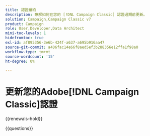```yaml
---
title: 認證續約
description: 瞭解如何在您的 [!DNL Campaign Classic] 認證過期前更新。
solution: Campaign,Campaign Classic v7
product: Campaign
role: User,Developer,Data Architect
mini-toc-levels: 1
hidefromtoc: true
exl-id: af895356-3e6b-424f-a637-a695b916aa47
source-git-commit: a406fac14e66f8aed5ef3b288356e12ffa1f98a0
workflow-type: tm+mt
source-wordcount: '15'
ht-degree: 0%

---
```


# 更新您的Adobe[!DNL Campaign Classic]認證

{{renewals-hold}}

<!--

Your Adobe certification is valid for two years. If you are nearing this two-year mark, it's time to renew your certification to keep it active. 

First, select the appropriate level on the tab below (Professional, Expert, or Master). Then carefully review what you'll need to do to renew your certification. 
 
Be sure that you provide ample time to complete all the requirements before your certification expires. 
 
It's important to note that if your certification expires, you'll have to retake the certification exam, which is NOT free of charge. 

>[!IMPORTANT]
>
>**Log in first:** The following links will function **only** after a **successful login** to the [Adobe Credential Management System](https://www.certmetrics.com/adobe){target="_blank"}.
>
><br>
>
>**To share a link:** If you would like to share the link to a renewal exam or assessment with a colleague, please link to the overall exam renewal page,  not the URL of the exam itself, to avoid login issues.

>[!BEGINTABS]

>[!TAB Professional]

+++Adobe [!DNL Campaign Classic] Business Practitioner Professional Renewal Exam

## You must have the following **active** certifications to renew:

Adobe [!DNL Campaign Classic] Business Practitioner Professional

## How to renew your certification:

* **Step 1**: Successfully log in to [Adobe Credential Management System](https://www.certmetrics.com/adobe){target="_blank"}, then return to this page
* **Step 2**: Review the exam objectives and resources
* **Step 3**: Take and pass the exam

## Get ready

**Exam details**
  
* Passing Score: 27/35
* Time: 70 minutes
* Cost: FREE/non-proctored
* Delivery: On-demand
* Available languages: English
* Exam ID: AD5-E841 - Adobe [!DNL Campaign Classic] Business Practitioner Professional

**Scope and objectives**

Section 1: Build a Campaign 31.4%

* Recognize the different Digital Marketing concepts and objectives
* Identify and define key tool features and structure, in relation to the interface
* Determine the appropriate delivery template with subdomain to use given Business Requirements
* Identify the appropriate delivery preparation or personalization requirements given Business Requirements
* Determine the correct target audience among profiles and analyze the results of the expected outcomes
* Recommend and apply the correct campaign approval settings
* Determine scheduling based on campaign requirements
* Recognize where to locate delivery results or output
* Differentiate between different error and warning types (delivery, campaign, and workflow level)

Section 2: Workflow Management and Platform Capabilities 11.4%

* Given a scenario, determine which workflow activities should be selected
* Differentiate between campaign and technical workflows
* Given a scenario, determine which workflow solution is optimal for continuous, waits, recurring, aborts situations
* Identify the new capabilities and features of Campaign V8 compared to previous versions

Section 3: Data Operations 22.9%

* Determine how to modify columns within a view in order to test data/output
* Describe the purposes of the union, intersection, exclusion, and split workflow targeting activities
* Determine appropriate method to reconcile data, generate a complement, deduplicate, and import data
* Given a scenario, identify which data enrichment rule should be used
* Given a scenario, determine how to segment an audience and store as a list and cells
* Given a scenario, determine the best method to export data to destinations by configuring them

Section 4: Delivery Configuration 22.9%

* Given a scenario, determine the correct delivery type
* Given business requirements, determine how to create templates
* Given business requirements, determine the correct delivery properties
* Identify and apply OOTB personalization options available for a delivery (link to mirror page, greeting, un-sub link)
* Given a scenario, determine the appropriate typology rule (control, filtering, pressure, capacity)
* Identify the cause of a recipients' exclusion of a delivery in the log and check delivery diagnostics
* Indicate where/how to test delivery content and personalization
* Differentiate among the various delivery states that occur during processing and apply actions

Section 5: Reporting 11.4%

* Identify common OOTB reports and where to access them
* Determine which OOTB report is needed based on reporting requirements
* Identify the Descriptive Analysis functionality inside Adobe Campaign
* Given a scenario, apply the right authorizations to limit/allow access to Campaign objects

## Get prepped

You are not required to complete training before taking the exam, and training alone will not provide you with the knowledge and skills required to pass the exam. A combination of training and successful, on-the-job experience are critical to providing you with the repository needed to pass the exam.

Here are some suggested resources to help you prepare:

**Section 1**

* [Adobe Campaign Standard reporting](https://experienceleague.adobe.com/docs/analytics/integration/adobe-campaign.html?lang=en#:~:text=This%20integration%20between%20Adobe%20Analytics,formulas%20with%20Adobe%20Analytics%20parameters.){target="_blank"}
* [What Is A KPI? Definition & Examples](https://www.forbes.com/advisor/business/what-is-a-kpi-definition-examples/){target="_blank"}
* [Get started with marketing campaigns](https://experienceleague.adobe.com/docs/campaign-classic/using/orchestrating-campaigns/orchestrate-campaigns/setting-up-marketing-campaigns.html){target="_blank"}
* [Use templates](https://experienceleague.adobe.com/docs/campaign-classic/using/sending-messages/key-steps-when-creating-a-delivery/delivery-bestpractices/use-templates.html){target="_blank"}
* [Personalize emails using dynamic content blocks](https://experienceleague.adobe.com/docs/campaign-learn/tutorials/content-creation/email/personalize-using-dynamic-content-blocks.html){target="_blank"}
* [Query](https://experienceleague.adobe.com/docs/campaign-classic/using/automating-with-workflows/targeting-activities/query.html){target="_blank"}
* [Delivery reports](https://experienceleague.adobe.com/docs/campaign-classic/using/reporting/reports-on-deliveries/delivery-reports.html){target="_blank"}
* [Managing approvals in a campaign](https://experienceleague.adobe.com/docs/campaign-classic-learn/tutorials/automating-with-workflows/managing-approvals.html){target="_blank"}
* [Manage time zones](https://experienceleague.adobe.com/docs/campaign/automation/workflows/advanced-management/managing-time-zones.html?lang=en#:~:text=Adobe%20Campaign%20lets%20you%20manage,or%20to%20the%20entire%20workflow.){target="_blank"}
* [Recurring and periodic campaigns](https://experienceleague.adobe.com/docs/campaign/automation/campaign-orchestration/recurring-periodic-campaigns.html){target="_blank"}
* [Delivery dashboard](https://experienceleague.adobe.com/docs/campaign-classic/using/sending-messages/monitoring-deliveries/delivery-dashboard.html){target="_blank"}
* [Understand delivery failures](https://experienceleague.adobe.com/docs/campaign-classic/using/sending-messages/monitoring-deliveries/understanding-delivery-failures.html){target="_blank"}

**Section 2**

* [Workflow activities](https://experienceleague.adobe.com/docs/campaign-classic/using/automating-with-workflows/introduction/about-activities.html){target="_blank"}
* [Technical workflows](https://experienceleague.adobe.com/docs/campaign-classic/using/automating-with-workflows/advanced-management/about-technical-workflows.html){target="_blank"}
* [Default groups](https://experienceleague.adobe.com/docs/campaign-classic/using/getting-started/permissions/access-management-groups.html?lang=en#default-groups){target="_blank"}
* [Wait](https://experienceleague.adobe.com/docs/campaign-standard/using/managing-processes-and-data/execution-activities/wait.html?lang=en#:~:text=Wait-,Description,executes%20the%20activities%20placed%20afterwards.){target="_blank"}
* [Transition from Campaign Classic v7 to Campaign v8](https://experienceleague.adobe.com/docs/campaign/campaign-v8/new/v7-to-v8.html){target="_blank"}

**Section 3**

* [Use workflow data](https://experienceleague.adobe.com/docs/campaign/automation/workflows/introduction/use-workflow-data.html){target="_blank"}
* [Targeting activities in workflows](https://experienceleague.adobe.com/docs/campaign/automation/workflows/wf-activities/targeting-activities/targeting-activities.html){target="_blank"}
* [Data reconciliation](https://experienceleague.adobe.com/docs/campaign-classic/using/automating-with-workflows/targeting-activities/enrichment.html?lang=en#data-reconciliation){target="_blank"}
* [Get started with data import and export](https://experienceleague.adobe.com/docs/campaign-classic/using/getting-started/importing-and-exporting-data/get-started-data-import-export.html){target="_blank"}
* [Cells](https://experienceleague.adobe.com/docs/campaign-classic/using/automating-with-workflows/targeting-activities/cells.html){target="_blank"}
* [List update](https://experienceleague.adobe.com/docs/campaign-classic/using/automating-with-workflows/targeting-activities/list-update.html){target="_blank"}
* [Get started with data import and export](https://experienceleague.adobe.com/docs/campaign-classic/using/getting-started/importing-and-exporting-data/get-started-data-import-export.html){target="_blank"}
* [Import and export data using workflows](https://experienceleague.adobe.com/docs/campaign-classic/using/getting-started/importing-and-exporting-data/import-export-workflows.html){target="_blank"}
* [Data extraction (file)](https://experienceleague.adobe.com/docs/campaign-classic/using/automating-with-workflows/action-activities/extraction--file-.html){target="_blank"}

**Section 4**

* [Direct mail delivery](https://experienceleague.adobe.com/docs/campaign-standard/using/managing-processes-and-data/channel-activities/direct-mail-delivery.html){target="_blank"}
* [Personalization blocks](https://experienceleague.adobe.com/docs/campaign-classic/using/sending-messages/personalizing-deliveries/personalization-blocks.html){target="_blank"}
* [Configure and send the delivery](https://experienceleague.adobe.com/docs/campaign-classic/using/sending-messages/key-steps-when-creating-a-delivery/steps-sending-the-delivery.html){target="_blank"}
* [About campaign typologies](https://experienceleague.adobe.com/docs/campaign-classic/using/orchestrating-campaigns/campaign-optimization/about-campaign-typologies.html){target="_blank"}
* [Delivery dashboard](https://experienceleague.adobe.com/docs/campaign-classic/using/sending-messages/monitoring-deliveries/delivery-dashboard.html){target="_blank"}
* [Preview and test your email](https://experienceleague.adobe.com/docs/campaign/campaign-v8/send/preview-and-proof.html){target="_blank"} 

**Section 5**

* [Get started with reporting](https://experienceleague.adobe.com/docs/campaign-classic/using/reporting/reporting-in-adobe-campaign/about-adobe-campaign-reporting-tools.html){target="_blank"}
* [Indicator calculation](https://experienceleague.adobe.com/docs/campaign-classic/using/reporting/reports-on-deliveries/indicator-calculation.html){target="_blank"}
* [Use the descriptive analysis wizard](https://experienceleague.adobe.com/docs/campaign-classic/using/reporting/analyzing-populations/using-the-descriptive-analysis-wizard.html){target="_blank"}
* [Adobe Campaign Classic Menus Authorizations](https://experienceleague.adobe.com/docs/campaign-classic/assets/access-rights-matrix.pdf){target="_blank"}
* [Use named rights to set up permissions](https://experienceleague.adobe.com/docs/campaign-classic/using/getting-started/permissions/access-management-named-rights.html){target="_blank"}

## Renew your certification

Ensure that you have followed step 1 above, and successfully logged in to [Adobe Credential Management System](https://www.certmetrics.com/adobe){target="_blank"} first. Then, to renew your certification, click the **Adobe [!DNL Campaign Classic] Business Practitioner Professional Renewal Exam - AD5-E841** link below.

[Take the Adobe [!DNL Campaign Classic] Business Practitioner Professional Renewal Exam - AD5-E841](https://www.certmetrics.com/adobe/candidate/caveon_sso_adobe.aspx?ssoLogin=true&eid=AD5-E841){target="_blank"}

>[!NOTE]
>
>This exam is free, open book, and un-proctored. You may take the exam up to three times. If you are unsuccessful after the third attempt, you must wait **30 days** to try again. Failure to comply might result in your certification being revoked.

+++

+++Adobe [!DNL Campaign Classic] Developer Professional Renewal

## You must have the following **active** certifications to renew:

Adobe [!DNL Campaign Classic] Developer Professional

## How to renew your certification:

* **Step 1**: Successfully log in to [Adobe Credential Management System](https://www.certmetrics.com/adobe){target="_blank"}, then return to this page
* **Step 2**: Review the exam objectives and resources
* **Step 3**: Take and pass the exam

## Get ready

**Exam details**
  
* Passing Score: 31/41
* Time: 82 minutes
* Cost: FREE/non-proctored
* Delivery: On-demand
* Available languages: English
* Exam ID: AD5-E851 - Adobe [!DNL Campaign Classic] Developer Professional

**Scope and objectives**

Section 1: System Configuration 26%

* Demonstrate system-wide configuration of settings in the Administration node
* Apply the process to extend the OOTB Recipient schema
* Define schema details (primary keys, auto primary keys, database indexes)
* Distinguish the applicable uses of Form Renderings
* Distinguish system-wide configuration settings that affect the workspace/project level
* Identify configuration settings for SFTP external accounts
* Identify the configuration settings for Open and Closed enumerations
* Differentiate Typology Rule Types
* Identify requirements to utilize a custom Target Map and its effects to OOTB functionality
* Describe how externally-generated audiences from other Adobe Experience Cloud solutions are accessed in Adobe Campaign
* Describe the business use case for interactions and offers
* Describe the business use case for Message Center
* Identify V8 API data import functionality

Section 2: Customization 16%

* Apply the process to edit Campaign schemas
* Identify the settings to ensure correct schema extension or configure custom schemas
* Describe the use case for customized Options 
* Describe the use case for Seedlists 
* Modify the OOTB opt-out / Unsubscribe web app 
* Apply the process to create Content Management components
* Identify the use cases to use Content Management
* Apply to process to update the OOTB forms 

Section 3: Operational Security 10%

* Describe the process for adding user groups and roles
* Apply the process to translate the user management matrix with correct user rights and hierarchy
* Identify and define the correct permissions
* Identify the security zone for a user group 

Section 4: Technical Workflows 30%

* Apply the process to import/export 
* Identify the different sources of data that a workflow can access
* Apply the process to transform data and manipulate the work table 
* Enumerate applicable workflow activities and their features/properties 
* Apply the process to configure workflow properties 
* Extend activity functionality using the Expression Editor 
* Distinguish the difference between the OOTB workflows and user-created workflows 
* Explain the purpose of the OOTB workflows 
* Troubleshoot custom workflows 
* Differentiate between variable types and their scope and usage 
* Identify the OOTB variables and their use 
* Apply the process to configure alerts and approvals 
* Identify type of campaign databases

Section 5: Instance Maintenance 4%

* Identify errors from different service logs
* Explain Workflow Heatmap readings

Section 6: Campaign Configuration 14%

* Apply the process to create campaigns using Campaign templates 
* Describe the process to create approvals 
* Identify errors by analyzing audit logs 
* Identify the usage of different deliveries, given a campaign scenario
* Define the process to create the advanced process in workflows
* Describe workflow execution methods

## Get prepped

You are not required to complete training before taking the exam, and training alone will not provide you with the knowledge and skills required to pass the exam. A combination of training and successful, on-the-job experience are critical to providing you with the repository needed to pass the exam.

Here are some suggested resources to help you prepare:

**Section 1**

* [Campaign Settings FAQ](https://experienceleague.adobe.com/docs/campaign-classic/using/getting-started/starting-with-adobe-campaign/faq/faq-campaign-config.html){target="_blank"}
* [Use a custom recipient table](https://experienceleague.adobe.com/docs/campaign-classic/using/configuring-campaign-classic/use-a-custom-recipient-table/about-custom-recipient-table.html){target="_blank"}
* [Importing and exporting audiences](https://experienceleague.adobe.com/docs/campaign-classic/using/integrating-with-adobe-experience-cloud/audience-sharing/importing-and-exporting-audiences.html){target="_blank"}
* [Implement SOAP methods](https://experienceleague.adobe.com/docs/campaign-classic/using/configuring-campaign-classic/api/implementing-soap-methods.html){target="_blank"}
* [Work with data packages](https://experienceleague.adobe.com/docs/campaign-classic/using/getting-started/administration-basics/working-with-data-packages.html){target="_blank"}
* [Database mapping](https://experienceleague.adobe.com/docs/campaign/campaign-v8/architecture/shemas-forms/database-mapping.html){target="_blank"}
* [Connect Campaign with your solutions](https://experienceleague.adobe.com/docs/campaign/campaign-v8/connect/integration.html){target="_blank"}
* [Campaign-specific External Accounts](https://experienceleague.adobe.com/docs/campaign-classic/using/installing-campaign-classic/accessing-external-database/external-accounts.html#sftp-external-account){target="_blank"}
* [Apply a typology to a delivery](https://experienceleague.adobe.com/docs/campaign-classic/using/orchestrating-campaigns/campaign-optimization/applying-rules.html#applying-a-typology-to-a-delivery){target="_blank"}

**Section 2**

* [Schema structure](https://experienceleague.adobe.com/docs/campaign-classic/using/configuring-campaign-classic/schema-reference/schema-structure.html){target="_blank"}
* [Seed addresses](https://experienceleague.adobe.com/docs/campaign-classic/using/configuring-campaign-classic/use-a-custom-recipient-table/seed-addresses.html){target="_blank"}
* [Publication templates](https://experienceleague.adobe.com/docs/campaign-classic/using/sending-messages/content-management/publication-templates.html){target="_blank"}
* [Use data schemas in Campaign](https://experienceleague.adobe.com/docs/campaign-classic/using/sending-messages/content-management/data-schemas.html){target="_blank"}
* [Edit forms](https://experienceleague.adobe.com/docs/campaign-classic/using/configuring-campaign-classic/input-forms/editing-forms.html){target="_blank"}

**Section 3**

* [Create and manage operators](https://experienceleague.adobe.com/docs/campaign-classic/using/getting-started/permissions/access-management-operators.html){target="_blank"}
* [Use named rights to set up permissions](https://experienceleague.adobe.com/docs/campaign-classic/using/getting-started/permissions/access-management-named-rights.html){target="_blank"}

**Section 4**

* [Adobe Campaign Classic v7 & Campaign v8](https://experienceleaguecommunities.adobe.com/t5/Adobe-Campaign-Classic/Generate-a-file-and-download-it-in-local-PC-in-a-Campaign/td-p/307934){target="_blank"}
* [Unzip or decrypt a file](https://experienceleague.adobe.com/docs/campaign-classic/using/getting-started/importing-and-exporting-data/managing-data-encryption-compression/unzip-decrypt.html){target="_blank"}
* [Advanced capabilities](https://experienceleague.adobe.com/docs/campaign-classic/using/reporting/creating-new-reports/advanced-functionalities.html){target="_blank"}
* [Delivery](https://experienceleague.adobe.com/docs/campaign-classic/using/automating-with-workflows/action-activities/delivery.html){target="_blank"}
* [Alert](https://experienceleague.adobe.com/docs/campaign-classic/using/automating-with-workflows/flow-control-activities/alert.html){target="_blank"}
* [Database mapping](https://experienceleague.adobe.com/docs/campaign/campaign-v8/architecture/shemas-forms/database-mapping.html){target="_blank"}
* [Use aggregates](https://experienceleague.adobe.com/docs/campaign-classic/using/automating-with-workflows/use-cases/data-management/using-aggregates.html){target="_blank"}
* [File transfer](https://experienceleague.adobe.com/docs/campaign-classic/using/automating-with-workflows/event-activities/file-transfer.html){target="_blank"}
* [Error management](https://experienceleague.adobe.com/docs/campaign-classic/using/automating-with-workflows/advanced-management/workflow-properties.html#error-management){target="_blank"}
* [Dates](https://experienceleague.adobe.com/docs/campaign-standard/using/managing-processes-and-data/filtering-data/list-of-functions.html#string){target="_blank"}

**Section 5**

* [Workflow Heatmap](https://experienceleague.adobe.com/docs/campaign-classic-learn/tutorials/monitoring/workflow-heatmap.html){target="_blank"}

**Section 6**

* [Use control groups](https://experienceleague.adobe.com/docs/campaign-learn/tutorials/sending-messages/email/use-control-groups.html){target="_blank"}
* [Define approvals](https://experienceleague.adobe.com/docs/campaign-classic/using/automating-with-workflows/executing-a-workflow/defining-approvals.html){target="_blank"}
* [Monitor workflow execution](https://experienceleague.adobe.com/docs/campaign-classic/using/automating-with-workflows/monitoring-workflows/monitoring-workflow-execution.html){target="_blank"}
* [Recurring delivery](https://experienceleague.adobe.com/docs/campaign-classic/using/automating-with-workflows/action-activities/recurring-delivery.html){target="_blank"}
* [Adobe Campaign Standard](https://experienceleaguecommunities.adobe.com/t5/Adobe-Campaign-Standard/Issue-with-Mobile-App-Integration-in-Adobe-Campaign/qaq-p/330913/comment-id/8286){target="_blank"}
* [Start a workflow](https://experienceleague.adobe.com/docs/campaign-classic/using/automating-with-workflows/executing-a-workflow/starting-a-workflow.html){target="_blank"}

## Renew your certification

Ensure that you have followed step 1 above, and successfully logged in to [Adobe Credential Management System](https://www.certmetrics.com/adobe){target="_blank"} first. Then, to renew your certification, click the **Adobe [!DNL Campaign Classic] Developer Professional Renewal Exam - AD5-E851** link below.

[Take the Adobe [!DNL Campaign Classic] Developer Professional Renewal Exam - AD5-E851](https://www.certmetrics.com/adobe/candidate/caveon_sso_adobe.aspx?ssoLogin=true&eid=AD5-E851){target="_blank"}

>[!NOTE]
>
>This exam is free, open book, and un-proctored. You may take the exam up to three times. If you are unsuccessful after the third attempt, you must wait **30 days** to try again. Failure to comply might result in your certification being revoked.

+++

>[!TAB Expert and Master]

## You should be currently certified (not expired) in:

* Adobe [!DNL Campaign Classic] Developer Expert
* Adobe [!DNL Campaign Classic] Business Practitioner Expert
* Adobe [!DNL Campaign Classic] Architect Master

## How to renew your certification:

* **Step 1**: Successfully log in to [Adobe Credential Management System](https://www.certmetrics.com/adobe){target="_blank"}, then return to this page
* **Step 2**: Review the exam objectives and resources
* **Step 3**: Take and pass the exam

## Get ready

**Exam details**
  
* Passing Score: 42/55
* Time: 110 mins
* Cost: FREE/non-proctored
* Delivery: On-demand
* Available languages: English
* Prerequisite: current (not expired) Adobe [!DNL Campaign Classic] expert and/or master certification
* Exam ID: AD5-E823

**Scope and objectives**

Section 1: Installation and system configuration (23%)

* Given a scenario, determine which options should be used (i.e., moving things from stage to production)
* Ability to use Packages to migrate between instances
* Explain how deployment Wizard settings impact deliverability
* Outline the underlying infrastructure of the hosting model available for Adobe [!DNL Campaign Classic] v8
* Describe commonly used OOTB functions
* Explain integration with other Adobe Experience Cloud products
* Explain integration using standard external accounts

Section 2: Customization (18%)

* Describe best practices for using SQL functions in Adobe Campaign
* Describe best practices for developing with JavaScript in Adobe Campaign
* Given a set of requirements, apply best practices around a data model
* Describe the requirements and processes for access management
* Describe folder structure management

Section 3: Data architecture (22%)

* Identify the data storage differences in v8
* Identify the built-in workflows that synchronize local data to Snowflake
* Explain when to use staging tables vs direct writes to Snowflake
* Identify the new API commands in Batch processing and when/how to use
* Given a scenario, explain how to create custom schemas (how to use other schemas as template, sys filters, locking down data, links)
* Explain the integration between different solutions and Campaign such as Adobe Experience Platform and Journey Optimizer

Section 4: Campaign, workflow, delivery, and reporting (37%)

* Apply best practices to build a campaign
* Given a scenario, analyze workflow errors
* Given a scenario, analyze delivery errors around target mapping
* Describe workflow practices that have a negative impact on performance
* Given a use case, recommend targeting workflow design
* Apply delivery and approval settings
* Given a scenario, determine the appropriate report(s) to generate
* Given a scenario, select the best approach to integrate with external data sources
* Apply data integration techniques within a workflow
* Describe functionality in the workflow activity palette
* Troubleshoot or configure an instance using Control Panel

## Get prepped

You are not required to complete training before taking the exam, and training alone will not provide you with the knowledge and skills required to pass the exam. A combination of training and successful, on-the-job experience are critical to providing you with the repository needed to pass the exam.

Here are some suggested resources to help you prepare:

**Section 1: Installation and system configuration**

* [Managing packages](https://experienceleague.adobe.com/docs/campaign-standard/using/managing-processes-and-data/importing-and-exporting-data/managing-packages.html){target="_blank"}
* [Work with data packages](https://experienceleague.adobe.com/docs/campaign-classic/using/getting-started/administration-basics/working-with-data-packages.html){target="_blank"}
* [Deploying an instance](https://experienceleague.adobe.com/docs/campaign-classic/using/installing-campaign-classic/initial-configuration/deploying-an-instance.html)
* [Integrating with Adobe [!DNL Campaign Classic]](https://experienceleague.adobe.com/docs/experience-manager-65/administering/integration/campaignonpremise.html){target="_blank"}

**Section 2: Customization**

* [JavaScript scripts and templates](https://experienceleague.adobe.com/docs/campaign-classic/using/automating-with-workflows/advanced-management/javascript-scripts-and-templates.html){target="_blank"}
* [Data model best practices](https://experienceleague.adobe.com/docs/campaign-classic/using/configuring-campaign-classic/data-model/data-model-best-practices.html){target="_blank"}
* [Create and manage operators](https://experienceleague.adobe.com/docs/campaign-classic/using/getting-started/permissions/access-management-operators.html){target="_blank"}
* [Manage access to folders](https://experienceleague.adobe.com/docs/campaign-classic/using/getting-started/permissions/access-management-folders.html){target="_blank"}

**Section 3: Data architecture**

* [Transition from [!DNL Campaign Classic] v7 to Campaign v8](https://experienceleague.adobe.com/docs/campaign/campaign-v8/new/v7-to-v8.html){target="_blank"}
* [Work with Sources and Destinations](https://experienceleague.adobe.com/docs/campaign-classic/using/integrating-with-adobe-experience-cloud/aep-sources-destinations/get-started-sources-destinations.html){target="_blank"}
* [Specific FFDA Campaign APIs](https://experienceleague.adobe.com/docs/campaign/campaign-v8/config/architecture/ffda/ffda-characteristics/new-apis.html){target="_blank"}
* [About Adobe ID](https://experienceleague.adobe.com/docs/campaign-classic/using/installing-campaign-classic/connect-to-campaign/connecting-via-an-adobe-id/about-adobe-id.html){target="_blank"}

**Section 4: Campaign, workflow, delivery, and reporting**

* [Workflow best practices](https://experienceleague.adobe.com/docs/campaign-classic/using/automating-with-workflows/introduction/workflow-best-practices.html){target="_blank"}
* [Set up and manage the approval process](https://experienceleague.adobe.com/docs/campaign-classic/using/orchestrating-campaigns/orchestrate-campaigns/marketing-campaign-approval.html){target="_blank"}
* [Enrichment](https://experienceleague.adobe.com/docs/campaign-classic/using/automating-with-workflows/targeting-activities/enrichment.html){target="_blank"}
* [Import and export best practices](https://experienceleague.adobe.com/docs/campaign-classic/using/automating-with-workflows/introduction/workflow-best-practices.html){target="_blank"}

## Renew your certification

Ensure that you have followed step 1 above, and successfully logged in to [Adobe Credential Management System](https://www.certmetrics.com/adobe){target="_blank"} first. Then, to renew your certification, click the Campaign Classic renewal - AD5-823 link below.

[Take the Adobe [!DNL Campaign Classic] renewal for Business Practitioner, Developer and Architect exam now - AD5-823](https://www.certmetrics.com/adobe/candidate/caveon_sso_adobe.aspx?ssoLogin=true&eid=AD5-E823){target="_blank"}

>[!NOTE]
>
>This exam is free, open book, and un-proctored. You may take the exam up to three times. If you are unsuccessful after the third attempt, you must wait **30 days** to try again. Failure to comply might result in your certification being revoked.

>[!ENDTABS]

## Questions

View the certification [FAQ](https://experienceleague.adobe.com/docs/certification/certification/faq.html){target="_blank"}.

Additional questions? [Contact us](mailto:certif@adobe.com).

-->

{{questions}}